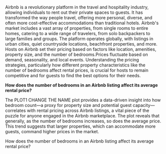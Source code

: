 Airbnb is a revolutionary platform in the travel and hospitality industry, allowing individuals to rent out their private spaces to guests. It has transformed the way people travel, offering more personal, diverse, and often more cost-effective accommodations than traditional hotels.
  Airbnb's market includes a vast array of properties, from single rooms to entire homes, catering to a wide range of travelers, from solo backpackers to large families and groups. The platform operates globally, with listings in urban cities, quiet countryside locations, beachfront properties, and more.
  Hosts on Airbnb set their pricing based on factors like location, amenities, property size, and the number of bedrooms.Prices fluctuate based on demand, seasonality, and local events. Understanding the pricing strategies, particularly how different property characteristics like the number of bedrooms affect rental prices, is crucial for hosts to remain competitive and for guests to find the best options for their needs.

  **How does the number of bedrooms in an Airbnb listing affect its average rental price?**
  
  The PLOT1 CHANGE THE NAME plot provides a data-driven insight into how bedroom count—a proxy for property size and potential guest capacity—correlates with rental pricing across Airbnb listings, a vital piece of the puzzle for anyone engaged in the Airbnb marketplace.
  The plot reveals that generally, as the number of bedrooms increases, so does the average price. This trend suggests that larger properties, which can accommodate more guests, command higher prices in the market.










How does the number of bedrooms in an Airbnb listing affect its average rental price?
